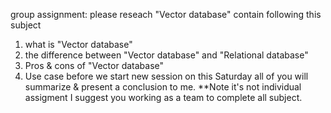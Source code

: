 group assignment: please reseach "Vector database" contain following this subject
1. what is "Vector database"
2. the difference between "Vector database" and "Relational database"
3. Pros & cons of "Vector database"
4. Use case
before we start new session on this Saturday all of you will summarize & present a conclusion to me.
**Note it's not individual assigment I suggest you working as a team to complete all subject.

